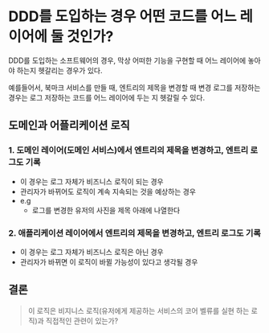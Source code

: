 # DDD를 도입하는 경우 어떤 코드를 어느 레이어에 둘 것인가?

DDD를 도입하는 소프트웨어의 경우, 막상 어떠한 기능을 구현할 때 어느 레이어에 놓아야 하는지 헷갈리는 경우가 있다.

예를들어서, 북마크 서비스를 만들 때, 엔트리의 제목을 변경할 때 변경 로그를 저장하는 경우는 로그 저장하는 코드를 어느 레이어에 두는 지 헷갈릴 수 있다.

## 도메인과 어플리케이션 로직

### 1. 도메인 레이어(도메인 서비스)에서 엔트리의 제목을 변경하고, 엔트리 로그도 기록

- 이 경우는 로그 자체가 비즈니스 로직이 되는 경우
- 관리자가 바뀌어도 로직이 계속 지속되는 것을 예상하는 경우
- e.g
  - 로그를 변경한 유저의 사진을 제목 아래에 나열한다

### 2. 애플리케이션 레이어에서 엔트리의 제목을 변경하고, 엔트리 로그도 기록

- 이 경우는 로그 자체가 비즈니스 로직은 아닌 경우
- 관리자가 바뀌면 이 로직이 바뀔 가능성이 있다고 생각될 경우

## 결론

> 이 로직은 비지니스 로직(유저에게 제공하는 서비스의 코어 벨류를 실현 하는 로직)과 직접적인 관련이 있는가?
